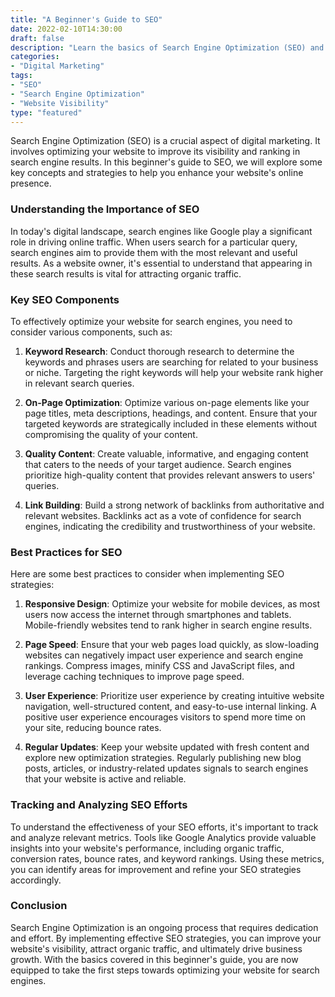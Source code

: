```yaml
---
title: "A Beginner's Guide to SEO"
date: 2022-02-10T14:30:00
draft: false
description: "Learn the basics of Search Engine Optimization (SEO) and how it can improve the visibility of your website."
categories:
- "Digital Marketing"
tags:
- "SEO"
- "Search Engine Optimization"
- "Website Visibility"
type: "featured"
---
```


Search Engine Optimization (SEO) is a crucial aspect of digital marketing. It involves optimizing your website to improve its visibility and ranking in search engine results. In this beginner's guide to SEO, we will explore some key concepts and strategies to help you enhance your website's online presence.

### Understanding the Importance of SEO

In today's digital landscape, search engines like Google play a significant role in driving online traffic. When users search for a particular query, search engines aim to provide them with the most relevant and useful results. As a website owner, it's essential to understand that appearing in these search results is vital for attracting organic traffic.

### Key SEO Components

To effectively optimize your website for search engines, you need to consider various components, such as:

1. **Keyword Research**: Conduct thorough research to determine the keywords and phrases users are searching for related to your business or niche. Targeting the right keywords will help your website rank higher in relevant search queries.

2. **On-Page Optimization**: Optimize various on-page elements like your page titles, meta descriptions, headings, and content. Ensure that your targeted keywords are strategically included in these elements without compromising the quality of your content.

3. **Quality Content**: Create valuable, informative, and engaging content that caters to the needs of your target audience. Search engines prioritize high-quality content that provides relevant answers to users' queries.

4. **Link Building**: Build a strong network of backlinks from authoritative and relevant websites. Backlinks act as a vote of confidence for search engines, indicating the credibility and trustworthiness of your website.

### Best Practices for SEO

Here are some best practices to consider when implementing SEO strategies:

1. **Responsive Design**: Optimize your website for mobile devices, as most users now access the internet through smartphones and tablets. Mobile-friendly websites tend to rank higher in search engine results.

2. **Page Speed**: Ensure that your web pages load quickly, as slow-loading websites can negatively impact user experience and search engine rankings. Compress images, minify CSS and JavaScript files, and leverage caching techniques to improve page speed.

3. **User Experience**: Prioritize user experience by creating intuitive website navigation, well-structured content, and easy-to-use internal linking. A positive user experience encourages visitors to spend more time on your site, reducing bounce rates.

4. **Regular Updates**: Keep your website updated with fresh content and explore new optimization strategies. Regularly publishing new blog posts, articles, or industry-related updates signals to search engines that your website is active and reliable.

### Tracking and Analyzing SEO Efforts

To understand the effectiveness of your SEO efforts, it's important to track and analyze relevant metrics. Tools like Google Analytics provide valuable insights into your website's performance, including organic traffic, conversion rates, bounce rates, and keyword rankings. Using these metrics, you can identify areas for improvement and refine your SEO strategies accordingly.

### Conclusion

Search Engine Optimization is an ongoing process that requires dedication and effort. By implementing effective SEO strategies, you can improve your website's visibility, attract organic traffic, and ultimately drive business growth. With the basics covered in this beginner's guide, you are now equipped to take the first steps towards optimizing your website for search engines.
